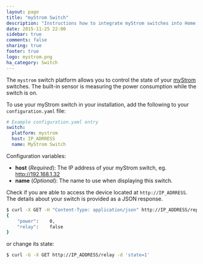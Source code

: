 ```yaml
---
layout: page
title: "myStrom Switch"
description: "Instructions how to integrate myStrom switches into Home Assistant."
date: 2015-11-25 22:00
sidebar: true
comments: false
sharing: true
footer: true
logo: mystrom.png
ha_category: Switch
---
```



The `mystrom` switch platform allows you to control the state of your [myStrom](https://mystrom.ch/en/) switches. The built-in sensor is measuring the power consumption while the switch is on. 

To use your myStrom switch in your installation, add the following to your `configuration.yaml` file:

```yaml
# Example configuration.yaml entry
switch:
  platform: mystrom
  host: IP_ADRRESS
  name: MyStrom Switch
```

Configuration variables:

- **host** (*Required*): The IP address of your myStrom switch, eg. http://192.168.1.32
- **name** (*Optional*): The name to use when displaying this switch.

Check if you are able to access the device located at `http://IP_ADRRESS`. The details about your switch is provided as a JSON response.

```bash
$ curl -X GET -H "Content-Type: application/json" http://IP_ADDRESS/report
{
	"power":	0,
	"relay":	false
}
```

or change its state:

```bash
$ curl -G -X GET http://IP_ADDRESS/relay -d 'state=1'
```

